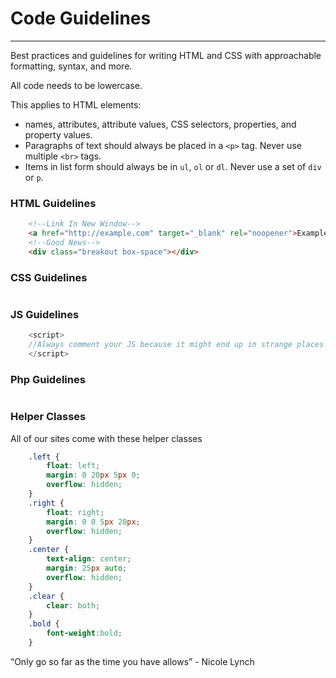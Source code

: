 # <i class="fas fa-code"></i> Code Guidelines
***
Best practices and guidelines for writing HTML and CSS with approachable formatting, syntax, and more.

All code needs to be lowercase.

This applies to HTML elements:
- names, attributes, attribute values, CSS selectors, properties, and property values.
- Paragraphs of text should always be placed in a `<p>` tag. Never use multiple `<br>` tags.
- Items in list form should always be in `ul`, `ol` or `dl`. Never use a set of `div` or `p`.

### HTML Guidelines 

```html
    <!--Link In New Window-->
    <a href="http://example.com" target="_blank" rel="noopener">Example site</a>
    <!--Good News-->
    <div class="breakout box-space"></div>
```

### CSS Guidelines

```css 
```

### JS Guidelines 

```js
    <script>
    //Always comment your JS because it might end up in strange places
    </script>
```

### Php Guidelines
```php
```

### Helper Classes

All of our sites come with these helper classes

```css
    .left {
        float: left;
        margin: 0 20px 5px 0;
        overflow: hidden;
    }
    .right {
        float: right;
        margin: 0 0 5px 20px;
        overflow: hidden;
    }
    .center {
        text-align: center;
        margin: 25px auto;
        overflow: hidden;
    }
    .clear {
        clear: both;
    }
    .bold {
        font-weight:bold; 
    }
```

“Only go so far as the time you have allows” - Nicole Lynch
